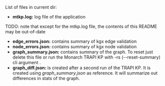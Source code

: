 List of files in current dir:
- **mtkp.log:** log file of the application

TODO: note that except for the mtkp.log file, the contents of this README may be out-of-date
- **edge_errors.json:** contains summary of kgx edge validation
- **node_errors.json:** contains summary of kgx node validation
- **graph_summary.json:** contains summary of the graph. 
  To reset just delete this file or run the Monarch TRAPI KP
  with -rs (--reset-summary) cli argument .
- **graph_diff.json:** is created after a second run of the TRAPI KP.
It is created using _graph_summary.json_ as reference. 
  It will summarize out differences in stats of the graph.

